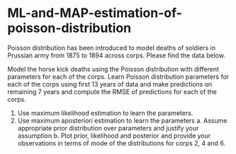 # ML-and-MAP-estimation-of-poisson-distribution



Poisson distribution has been introduced to model deaths of soldiers in Prussian army from 1875 to 1894 across corps. Please find the data below.

Model the horse kick deaths using the Poisson distribution with different parameters for each of the corps. Learn Poisson distribution parameters for each of the corps using first 13 years of data and make predictions on remaining 7 years and compute the RMSE of predictions for each of the corps.
1. Use maximum likelihood estimation to learn the parameters.
2. Use maximum aposteriori estimation to learn the parameters
a. Assume appropriate prior distribution over parameters and justify your assumption
b. Plot prior, likelihood and posterior and provide your observations in terms of mode of the distributions for corps 2, 4 and 6.

